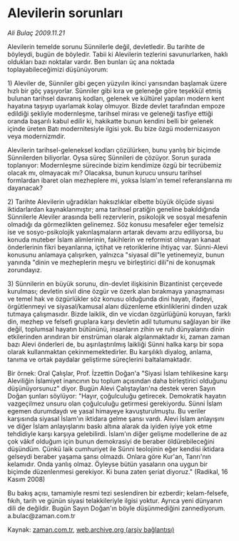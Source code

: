 # Alevilerin sorunları

*Ali Bulaç 2009.11.21*

<tr><td class="metin" colspan="2" style="padding-top: 20px; padding-left: 5px; ">Alevilerin temelde sorunu Sünnilerle değil, devletledir. Bu tarihte de böyleydi, bugün de böyledir. Tabii ki Alevilerin tezlerini savunurlarken, haklı oldukları bazı noktalar vardır. Ben bunları üç ana noktada toplayabileceğimizi düşünüyorum:</td></tr><tr><td class="metin" colspan="2" style="padding-top: 20px; padding-left: 5px; "><p> 1) Aleviler de, Sünniler gibi geçen yüzyılın ikinci yarısından başlamak üzere hızlı bir göç yaşıyorlar. Sünniler gibi kıra ve geleneğe göre teşekkül etmiş bulunan tarihsel davranış kodları, gelenek ve kültürel yapıları modern kent hayatına taşıyıp uyarlamak kolay olmuyor. Bizde devlet tarafından empoze edildiği şekliyle modernleşme, tarihsel mirası ve geleneği tasfiye ettiği oranda başarılı kabul edilir ki, hakikatte bunun kendini belli bir gelenek içinde üreten Batı modernitesiyle ilgisi yok. Bu bize özgü modernizasyon veya modernizmdir.
<p> Alevilerin tarihsel-geleneksel kodları çözülürken, bunu yanlış bir biçimde Sünnilerden biliyorlar. Oysa süreç Sünnileri de çözüyor. Sorun şurada toplanıyor: Modernleşme sürecinde bizim kendimize özgü bir tecrübemiz olacak mı, olmayacak mı? Olacaksa, bunun kurucu unsuru tarihsel formlardan ibaret olan mezheplere mi, yoksa İslam'ın temel referanslarına mı dayanacak?
<p> 2) Tarihte Alevilerin uğradıkları haksızlıklar elbette büyük ölçüde siyasi iktidarlardan kaynaklanmıştır; ama tarihsel pratiğin geneline bakıldığında Sünnilerle Aleviler arasında belli rezervlerin, psikolojik ve sosyal mesafenin olmadığı da görmezlikten gelinemez. Söz konusu mesafeler eğer temelsiz ise ve sosyo-psikolojik yakınlaşmaların artarak devamı arzu ediliyorsa, bu konuda muteber İslam alimlerinin, fakihlerin ve reformist olmayan kanaat önderlerinin fikri beyanlarına, içtihat ve retoriklerine ihtiyaç var. Sünni-Alevi konusunu anlamaya çalışırken, yalnızca "siyasal dil"le yetinemeyiz, bunun yanında "dinin ve mezheplerin meşru ve birleştirici dili"ni de konuşmak zorundayız.
<p> 3) Sünnilerin en büyük sorunu, din-devlet ilişkisinin Bizantinist çerçevede kurulması; devletin sivil dine özgür ve özerk alan bırakmaya yanaşmaması ve temel hak ve özgürlükler söz konusu olduğunda dini hayatı, ifadeyi, örgütlenmeyi ve siyasal/kamusal alanı düzenleme etkinliklerini dinden uzak tutmaya çalışmasıdır. Bizde laiklik, din ve vicdan özgürlüğünü koruyan, farklı din, mezhep ve felsefi gruplara karşı devletin adil tutumunu sağlayan bir ilke değil, toplumsal hayatın bütününü, insanların zihin ve ruh dünyalarını dinin etkilerinden arındıran bir enstrüman olarak algılanmaktadır ki, zaman zaman bazı Alevi önderleri de, bu aşırılaştırılmış laikliği Sünni halka karşı bir sopa olarak kullanmaktan çekinmemektedirler. Bu karşılıklı diyalog, anlama, tanıma ve ortak paydalar geliştirme süreçlerini baltalamaktadır.
<p> Bir örnek: Oral Çalışlar, Prof. İzzettin Doğan'a "Siyasi İslam tehlikesine karşı Aleviliğin İslamiyet inancının bu toplum açısından daha birleştirici olduğunu düşünüyorsunuz" diyor. Bugün Alevi Çalıştayları'na destek veren Sayın Doğan şunları söylüyor: "Hayır, çoğulculuğu getirecek. Demokratik hayatın vazgeçilmez unsuru olan çoğulculuğu getirmesi gerekiyordu. Sünni İslam egemen durumdaydı ve yasal himayeye kavuşturulmuştu. Bu veriler karşısında siyasal İslam'ın iktidara gelme şansı vardı. Alevi İslam anlayışını ve diğer İslam anlayışlarını baskı altına alarak da iyiden iyiye yok etme tehdidiyle karşı karşıya gelebilirdi. İslam'ın diğer gelişme modellerine de az çok vâkıf olduğum için bunun demokrasiyi de beraber öldürebileceğini düşündüm. Çünkü laik cumhuriyet ile Sünni teolojinin eğer kendisi iktidara gelseydi beraber yaşama şansı olmazdı. Onlara göre Kur'an, Tanrı'nın kelamıdır. Onda yanlış olmaz. Öyleyse bütün yasaların ona uygun bir biçimde düzenlenmesi gerekiyor. Ki buna zaten şeriat diyoruz." (Radikal, 16 Kasım 2008)
<p> Bu bakış açısı, tamamiyle resmi tezi seslendiren bir ezberdir; kelam-felsefe, fıkıh, tarih ve günün siyasi telakkileriyle ilgisi yoktur. Ayrıca yeni dünyanın dili de değildir. Bugün Sayın Doğan'ın böyle düşünmediğini zannediyorum. a.bulac@zaman.com.tr<br/></p></p></p></p></p></p></td></tr>

Kaynak: [zaman.com.tr](http://zaman.com.tr/yazar.do?yazino=918428), [web.archive.org (arşiv bağlantısı)](http://web.archive.org/web/20100204012809/http://zaman.com.tr:80/yazar.do?yazino=918428)
